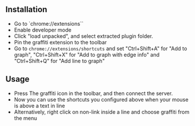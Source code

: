 ## Installation
* Go to `chrome://extensions``
* Enable developer mode
* Click "load unpacked", and select extracted plugin folder.
* Pin the graffiti extension to the toolbar
* Go to `chrome://extensions/shortcuts` and set "Ctrl+Shift+A" for "Add to graph", "Ctrl+Shift+X" for "Add to graph with edge info" and "Ctrl+Shift+Q" for "Add line to graph"

## Usage
* Press The graffiti icon in the toolbar, and then connect the server. 
* Now you can use the shortcuts you configured above when your mouse is above a text in line
* Alternatively, right click on non-link inside a line and choose graffiti from the menu
